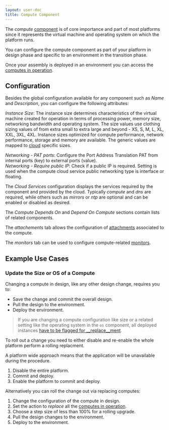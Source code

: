 ```yaml
---
layout: user-doc
title: Compute Component
---
```


The _compute_ [component](./components.html) is of core importance and part of most platforms since it
represents the virtual machine and operating system on which the platform runs.

You can configure the compute component as part of your platform in design phase and specific to an environment in the
transition phase.

Once your assembly is deployed in an environment you can access the [computes in operation](../operation/compute.html).

## Configuration

Besides the global configuration available for any component such as _Name_ and _Description_, you can configure the
following attributes:

_Instance Size_: The instance size determines characteristics of the virtual machine created for operation in terms of
processing power, memory size, networking bandwidth and operating system. The size values use clothing sizing values 
of from extra small to extra large and beyond - XS, S, M, L, XL, XXL, 3XL, 4XL. Instance sizes optimized for compute
performance, network performance, storage and memory are available. The generic values are mapped to 
[cloud](../account/clouds.html) specific sizes.

_Networking - PAT ports_: Configure the Port Address Translation PAT from internal ports (key) to external ports
(value). <br/>
_Networking - Require public IP_: Check if a public IP is required. Setting is used when the compute cloud service
public networking type is interface or floating.<br/>

The _Cloud Services_ configuration displays the services required by the component and provided by the cloud. Typically
_compute_ and _dns_ are required, while others such as _mirrors_ or _ntp_ are optional and can be enabled or disabled
as desired.

The _Compute Depends On_ and _Depend On Compute_ sections contain lists of related components.

The _attachements_ tab allows the configuration of [attachments](./attachments.html) associated to the compute.

The _monitors_ tab can be used to configure compute-related [monitors](../operation/monitors.html).


## Example Use Cases

### Update the Size or OS of a Compute

Changing a compute in design, like any other design change, requires you to:

- Save the change and commit the overall design.
- Pull the design to the environment.
- Deploy the environment.

> <i class="fa fa-exclamation fa-5x orange"></i> If you are changing a compute configuration like size or a related
setting like the operating system in the `os` component, all deployed instances
[have to be flagged for __replace__ment](../operation/compute.html).

To roll out a change you need to either disable and re-enable the whole platform perform a rolling replacment.

A platform wide approach means that the application will be unavailable during the procedure.

1. Disable the entire platform.
2. Commit and deploy.
3. Enable the platform to commit and deploy.

Alternatively you can roll the change out via replacing computes:

1. Change the configuration of the compute in design.
2. Set the action to  _replace_ all the [computes in operation](../operation/compute.html).
3. Choose a step size of less than 100% for a rolling upgrade.
4. Pull the design changes to the environment.
5. Deploy to the environment.
